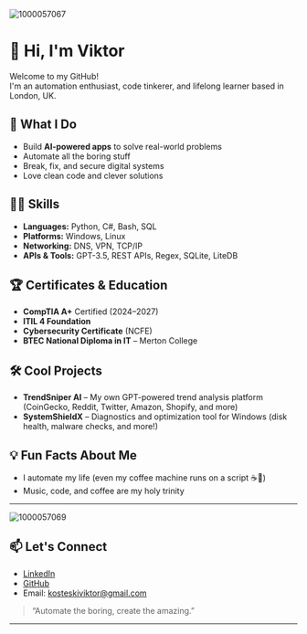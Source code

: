 ![1000057067](https://github.com/user-attachments/assets/7c20fd96-c958-4c4d-8cec-2c1c5e0af45c)

# 👋 Hi, I'm Viktor

Welcome to my GitHub!  
I'm an automation enthusiast, code tinkerer, and lifelong learner based in London, UK.

## 🚀 What I Do
- Build **AI-powered apps** to solve real-world problems  
- Automate all the boring stuff  
- Break, fix, and secure digital systems  
- Love clean code and clever solutions

## 🧑‍💻 Skills
- **Languages:** Python, C#, Bash, SQL
- **Platforms:** Windows, Linux
- **Networking:** DNS, VPN, TCP/IP
- **APIs & Tools:** GPT-3.5, REST APIs, Regex, SQLite, LiteDB

## 🏆 Certificates & Education
- **CompTIA A+** Certified (2024–2027)
- **ITIL 4 Foundation**  
- **Cybersecurity Certificate** (NCFE)
- **BTEC National Diploma in IT** – Merton College

## 🛠️ Cool Projects
- **TrendSniper AI** – My own GPT-powered trend analysis platform (CoinGecko, Reddit, Twitter, Amazon, Shopify, and more)
- **SystemShieldX** – Diagnostics and optimization tool for Windows (disk health, malware checks, and more!)

## 💡 Fun Facts About Me
- I automate my life (even my coffee machine runs on a script ☕🤖)
- Music, code, and coffee are my holy trinity
---

![1000057069](https://github.com/user-attachments/assets/7c9363c4-11b1-4437-b872-cb6119740143)

## 📫 Let's Connect

- [LinkedIn](https://linkedin.com/in/viktor-kosteski)
- [GitHub](https://github.com/vkosteski)
- Email: kosteskiviktor@gmail.com

> “Automate the boring, create the amazing.”

---

